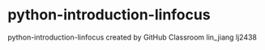 # python-introduction-linfocus
python-introduction-linfocus created by GitHub Classroom
lin_jiang
lj2438
